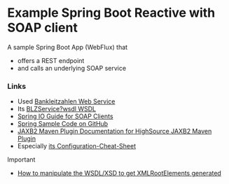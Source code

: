 # Example Spring Boot Reactive with SOAP client

A sample Spring Boot App (WebFlux) that
- offers a REST endpoint
- and calls an underlying SOAP service

### Links

- Used [Bankleitzahlen Web Service](https://www.predic8.de/soap/blz-webservice.htm)
- Its [BLZService?wsdl WSDL](http://www.thomas-bayer.com/axis2/services/BLZService?wsdl)
- [Spring IO Guide for SOAP Clients](https://spring.io/guides/gs/consuming-web-service/)
- [Spring Sample Code on GitHub](https://github.com/spring-guides/gs-consuming-web-service)
- [JAXB2 Maven Plugin Documentation for HighSource JAXB2 Maven Plugin](https://github.com/highsource/maven-jaxb2-plugin/wiki)
- Especially [its Configuration-Cheat-Sheet](https://github.com/highsource/maven-jaxb2-plugin/wiki/Configuration-Cheat-Sheet)

Important

- [How to manipulate the WSDL/XSD to get XMLRootElements generated](https://stackoverflow.com/a/15117152)